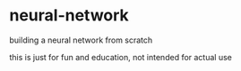 # neural-network
building a neural network from scratch

this is just for fun and education, not intended for actual use
